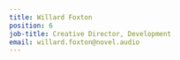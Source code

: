 ```yaml
---
title: Willard Foxton
position: 6
job-title: Creative Director, Development
email: willard.foxton@novel.audio
---
```


